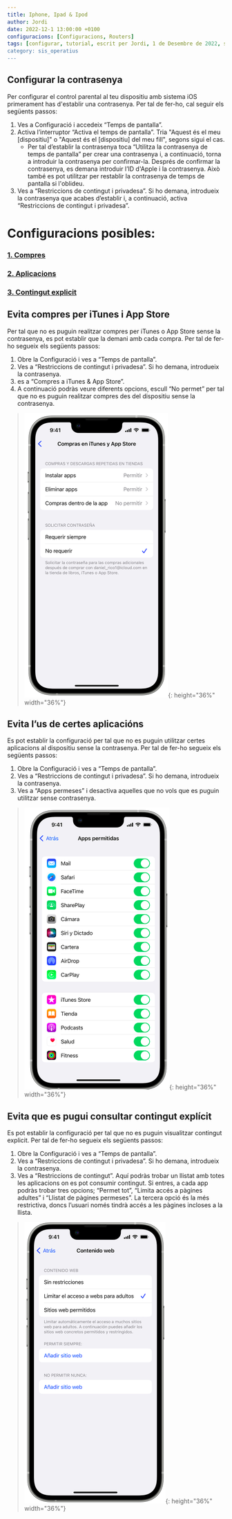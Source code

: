 ```yaml
---
title: Iphone, Ipad & Ipod
author: Jordi
date: 2022-12-1 13:00:00 +0100
configuracions: [Configuracions, Routers]
tags: [configurar, tutorial, escrit per Jordi, 1 de Desembre de 2022, smartphone, movil, tablet, IOS, Apple, control, parental, acces, xarxa, dispositiu, restringir, AppStore, iTunes, contingut explicit, contingunt, explicit, aplicacions, compres, contrasenya, ID d'Apple, usuari, restriccions]
category: sis_operatius
---
```



## Configurar la contrasenya
Per configurar el control parental al teu dispositiu amb sistema iOS primerament has d'establir una contrasenya. Per tal de fer-ho, cal seguir els següents passos:

1. Ves a Configuració i accedeix “Temps de pantalla”.
2. Activa l’interruptor  “Activa el temps de pantalla”. Tria "Aquest és el meu [dispositiu]" o "Aquest és el [dispositiu] del meu fill", segons sigui el cas.
    - Per tal d’establir la contrasenya toca “Utilitza la contrasenya de temps de pantalla” per crear una contrasenya i, a continuació, torna a introduir la contrasenya per confirmar-la. Després de confirmar la contrasenya, es demana introduir l’ID d'Apple i la  contrasenya. Això també es pot utilitzar per restablir la contrasenya de temps de pantalla si l'oblideu.
3. Ves a  “Restriccions de contingut i privadesa”. Si ho demana, introdueix la contrasenya que acabes d’establir i, a continuació, activa “Restriccions de contingut i privadesa”.


# Configuracions posibles:
### [1. Compres ](#evita-compres-per-itunes-i-app-store)
### [2. Aplicacions](#evita-l’us-de-certes-aplicacións)
### [3. Contingut explicit](#evita-que-es-pugui-consultar-contingut-explícit)

## Evita compres per iTunes i App Store

Per tal que no es puguin realitzar compres per iTunes o App Store sense la contrasenya, es pot establir que la demani amb cada compra. Per tal de fer-ho segueix els següents passos:

1. Obre la Configuració i ves a  “Temps de pantalla”.
2. Ves a  “Restriccions de contingut i privadesa”. Si ho demana, introdueix la contrasenya.
3. es a “Compres a iTunes & App Store”.
4. A continuació podràs veure diferents opcions, escull “No permet” per tal que no es puguin realitzar compres des del dispositiu sense la contrasenya.

>![Desktop View](/assets/img/ios/image1.png){: height="36%" width="36%"}

## Evita l’us de certes aplicacións

Es pot establir la configuració per tal que no es puguin utilitzar certes aplicacions al dispositiu sense la contrasenya. Per tal de fer-ho segueix els següents passos:
1. Obre la Configuració i ves a  “Temps de pantalla”.
2. Ves a  “Restriccions de contingut i privadesa”. Si ho demana, introdueix la contrasenya.
3. Ves a “Apps permeses” i desactiva aquelles que no vols que es puguin utilitzar sense contrasenya.

>![Desktop View](/assets/img/ios/image3.png){: height="36%" width="36%"}

## Evita que es pugui consultar contingut explícit

Es pot establir la configuració per tal que no es puguin visualitzar contingut explicit. Per tal de fer-ho segueix els següents passos:
1. Obre la Configuració i ves a  “Temps de pantalla”.
2. Ves a  “Restriccions de contingut i privadesa”. Si ho demana, introdueix la contrasenya.
3. Ves a “Restriccions de contingut”. Aquí podràs trobar un llistat amb totes les aplicacions on es pot consumir contingut. Si entres, a cada app podràs trobar tres opcions; “Permet tot”, “Limita accés a pàgines adultes” i “Llistat de pàgines permeses”. La tercera opció és la més restrictiva, doncs l’usuari només tindrà accés a les pàgines incloses a la llista.

>![Desktop View](/assets/img/ios/image2.png){: height="36%" width="36%"}

